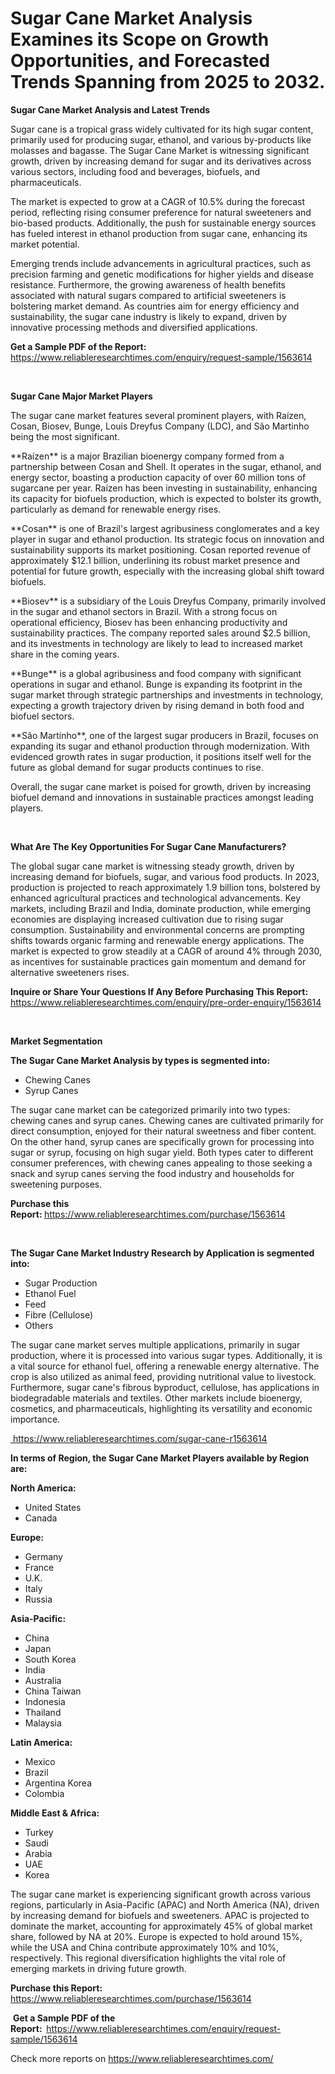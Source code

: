 <p><h1>Sugar Cane Market Analysis Examines its Scope on Growth Opportunities, and Forecasted Trends Spanning from 2025 to 2032.</h1></p><p><strong>Sugar Cane Market Analysis and Latest Trends</strong></p>
<p><p>Sugar cane is a tropical grass widely cultivated for its high sugar content, primarily used for producing sugar, ethanol, and various by-products like molasses and bagasse. The Sugar Cane Market is witnessing significant growth, driven by increasing demand for sugar and its derivatives across various sectors, including food and beverages, biofuels, and pharmaceuticals. </p><p>The market is expected to grow at a CAGR of 10.5% during the forecast period, reflecting rising consumer preference for natural sweeteners and bio-based products. Additionally, the push for sustainable energy sources has fueled interest in ethanol production from sugar cane, enhancing its market potential. </p><p>Emerging trends include advancements in agricultural practices, such as precision farming and genetic modifications for higher yields and disease resistance. Furthermore, the growing awareness of health benefits associated with natural sugars compared to artificial sweeteners is bolstering market demand. As countries aim for energy efficiency and sustainability, the sugar cane industry is likely to expand, driven by innovative processing methods and diversified applications.</p></p>
<p><strong>Get a Sample PDF of the Report:&nbsp;</strong> <a href="https://www.reliableresearchtimes.com/enquiry/request-sample/1563614?utm_campaign=2284&utm_medium=2&utm_source=Github&utm_content=ia&utm_term=14022025&utm_id=sugar-cane">https://www.reliableresearchtimes.com/enquiry/request-sample/1563614</a></p>
<p>&nbsp;</p>
<p><strong>Sugar Cane Major Market Players</strong></p>
<p><p>The sugar cane market features several prominent players, with Raízen, Cosan, Biosev, Bunge, Louis Dreyfus Company (LDC), and São Martinho being the most significant. </p><p>**Raízen** is a major Brazilian bioenergy company formed from a partnership between Cosan and Shell. It operates in the sugar, ethanol, and energy sector, boasting a production capacity of over 60 million tons of sugarcane per year. Raízen has been investing in sustainability, enhancing its capacity for biofuels production, which is expected to bolster its growth, particularly as demand for renewable energy rises.</p><p>**Cosan** is one of Brazil's largest agribusiness conglomerates and a key player in sugar and ethanol production. Its strategic focus on innovation and sustainability supports its market positioning. Cosan reported revenue of approximately $12.1 billion, underlining its robust market presence and potential for future growth, especially with the increasing global shift toward biofuels.</p><p>**Biosev** is a subsidiary of the Louis Dreyfus Company, primarily involved in the sugar and ethanol sectors in Brazil. With a strong focus on operational efficiency, Biosev has been enhancing productivity and sustainability practices. The company reported sales around $2.5 billion, and its investments in technology are likely to lead to increased market share in the coming years.</p><p>**Bunge** is a global agribusiness and food company with significant operations in sugar and ethanol. Bunge is expanding its footprint in the sugar market through strategic partnerships and investments in technology, expecting a growth trajectory driven by rising demand in both food and biofuel sectors.</p><p>**São Martinho**, one of the largest sugar producers in Brazil, focuses on expanding its sugar and ethanol production through modernization. With evidenced growth rates in sugar production, it positions itself well for the future as global demand for sugar products continues to rise.</p><p>Overall, the sugar cane market is poised for growth, driven by increasing biofuel demand and innovations in sustainable practices amongst leading players.</p></p>
<p>&nbsp;</p>
<p><strong>What Are The Key Opportunities For Sugar Cane Manufacturers?</strong></p>
<p><p>The global sugar cane market is witnessing steady growth, driven by increasing demand for biofuels, sugar, and various food products. In 2023, production is projected to reach approximately 1.9 billion tons, bolstered by enhanced agricultural practices and technological advancements. Key markets, including Brazil and India, dominate production, while emerging economies are displaying increased cultivation due to rising sugar consumption. Sustainability and environmental concerns are prompting shifts towards organic farming and renewable energy applications. The market is expected to grow steadily at a CAGR of around 4% through 2030, as incentives for sustainable practices gain momentum and demand for alternative sweeteners rises.</p></p>
<p><strong>Inquire or Share Your Questions If Any Before Purchasing This Report:</strong> <a href="https://www.reliableresearchtimes.com/enquiry/pre-order-enquiry/1563614?utm_campaign=2284&utm_medium=2&utm_source=Github&utm_content=ia&utm_term=14022025&utm_id=sugar-cane">https://www.reliableresearchtimes.com/enquiry/pre-order-enquiry/1563614</a></p>
<p>&nbsp;</p>
<p><strong>Market Segmentation</strong></p>
<p><strong>The Sugar Cane Market Analysis by types is segmented into:</strong></p>
<p><ul><li>Chewing Canes</li><li>Syrup Canes</li></ul></p>
<p><p>The sugar cane market can be categorized primarily into two types: chewing canes and syrup canes. Chewing canes are cultivated primarily for direct consumption, enjoyed for their natural sweetness and fiber content. On the other hand, syrup canes are specifically grown for processing into sugar or syrup, focusing on high sugar yield. Both types cater to different consumer preferences, with chewing canes appealing to those seeking a snack and syrup canes serving the food industry and households for sweetening purposes.</p></p>
<p><strong>Purchase this Report:&nbsp;</strong><a href="https://www.reliableresearchtimes.com/purchase/1563614?utm_campaign=2284&utm_medium=2&utm_source=Github&utm_content=ia&utm_term=14022025&utm_id=sugar-cane">https://www.reliableresearchtimes.com/purchase/1563614</a></p>
<p>&nbsp;</p>
<p><strong>The Sugar Cane Market Industry Research by Application is segmented into:</strong></p>
<p><ul><li>Sugar Production</li><li>Ethanol Fuel</li><li>Feed</li><li>Fibre (Cellulose)</li><li>Others</li></ul></p>
<p><p>The sugar cane market serves multiple applications, primarily in sugar production, where it is processed into various sugar types. Additionally, it is a vital source for ethanol fuel, offering a renewable energy alternative. The crop is also utilized as animal feed, providing nutritional value to livestock. Furthermore, sugar cane's fibrous byproduct, cellulose, has applications in biodegradable materials and textiles. Other markets include bioenergy, cosmetics, and pharmaceuticals, highlighting its versatility and economic importance.</p></p>
<p><a href="https://www.reliableresearchtimes.com/sugar-cane-r1563614?utm_campaign=2284&utm_medium=2&utm_source=Github&utm_content=ia&utm_term=14022025&utm_id=sugar-cane">&nbsp;https://www.reliableresearchtimes.com/sugar-cane-r1563614</a></p>
<p><strong>In terms of Region, the Sugar Cane Market Players available by Region are:</strong></p>
<p>
    <p> <strong> North America: </strong>
        <ul>
            <li>United States</li>
            <li>Canada</li>
        </ul>
        </p> 
    <p> <strong> Europe: </strong>
        <ul>
            <li>Germany</li>
            <li>France</li>
            <li>U.K.</li>
            <li>Italy</li>
            <li>Russia</li>
        </ul>
        </p> 
    <p> <strong> Asia-Pacific: </strong>
        <ul>
            <li>China</li>
            <li>Japan</li>
            <li>South Korea</li>
            <li>India</li>
            <li>Australia</li>
            <li>China Taiwan</li>
            <li>Indonesia</li>
            <li>Thailand</li>
            <li>Malaysia</li>
        </ul>
        </p> 
    <p> <strong> Latin America: </strong>
        <ul>
            <li>Mexico</li>
            <li>Brazil</li>
            <li>Argentina Korea</li>
            <li>Colombia</li>
        </ul>
        </p> 
    <p> <strong> Middle East & Africa: </strong>
        <ul>
            <li>Turkey</li>
            <li>Saudi</li>
            <li>Arabia</li>
            <li>UAE</li>
            <li>Korea</li>
        </ul>
    </p>
    </p>
<p><p>The sugar cane market is experiencing significant growth across various regions, particularly in Asia-Pacific (APAC) and North America (NA), driven by increasing demand for biofuels and sweeteners. APAC is projected to dominate the market, accounting for approximately 45% of global market share, followed by NA at 20%. Europe is expected to hold around 15%, while the USA and China contribute approximately 10% and 10%, respectively. This regional diversification highlights the vital role of emerging markets in driving future growth.</p></p>
<p><strong>Purchase this Report: </strong><a href="https://www.reliableresearchtimes.com/purchase/1563614?utm_campaign=2284&utm_medium=2&utm_source=Github&utm_content=ia&utm_term=14022025&utm_id=sugar-cane">https://www.reliableresearchtimes.com/purchase/1563614</a></p>
<p>&nbsp;<strong>Get a Sample PDF of the Report:&nbsp;&nbsp;</strong><a href="https://www.reliableresearchtimes.com/enquiry/request-sample/1563614?utm_campaign=2284&utm_medium=2&utm_source=Github&utm_content=ia&utm_term=14022025&utm_id=sugar-cane">https://www.reliableresearchtimes.com/enquiry/request-sample/1563614</a></p>
<p><strong></strong></p>
<p>Check more reports on <a href="https://www.reliableresearchtimes.com/?utm_campaign=2284&utm_medium=2&utm_source=Github&utm_content=ia&utm_term=14022025&utm_id=sugar-cane">https://www.reliableresearchtimes.com/</a></p>